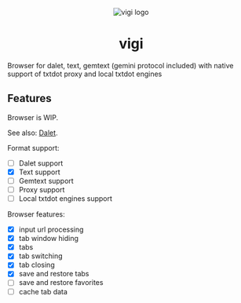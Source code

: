 <div align="center">

![vigi logo](https://github.com/TxtDot/.github/raw/main/imgs/vigi.png)

# vigi

</div>

Browser for dalet, text, gemtext (gemini protocol included) with native support of txtdot proxy and local txtdot engines

## Features

Browser is WIP.

See also: [Dalet](https://github.com/TxtDot/dalet).

Format support:

- [ ] Dalet support
- [x] Text support
- [ ] Gemtext support
- [ ] Proxy support
- [ ] Local txtdot engines support

Browser features:

- [x] input url processing
- [x] tab window hiding
- [x] tabs
- [x] tab switching
- [x] tab closing
- [x] save and restore tabs
- [ ] save and restore favorites
- [ ] cache tab data
